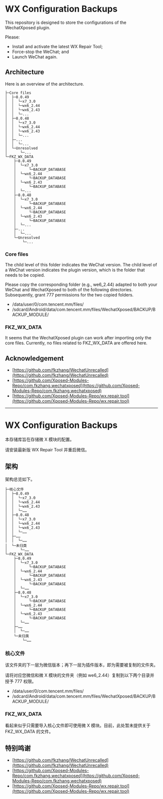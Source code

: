 # WX Configuration Backups

This repository is designed to store the configurations of the WechatXposed plugin. 

Please: 
- Install and activate the latest WX Repair Tool; 
- Force-stop the WeChat; and
- Launch WeChat again. 

## Architecture

Here is an overview of the architecture. 

```
├─Core files
│  ├─8.0.49
│  │  └─x7_3.0
│  │  └─wx6_2.44
│  │  └─wx6_2.43
│  │  └─...
│  ├─8.0.48
│  │  └─x7_3.0
│  │  └─wx6_2.44
│  │  └─wx6_2.43
│  │  └─...
│  ├─...
│  │  └─...
│  └─Unresolved
│      └─...
└─FKZ_WX_DATA
    ├─8.0.49
    │  └─x7_3.0
    │      └─BACKUP_DATABASE
    │  └─wx6_2.44
    │      └─BACKUP_DATABASE
    │  └─wx6_2.43
    │      └─BACKUP_DATABASE
    │  └─...
    ├─8.0.48
    │  └─x7_3.0
    │      └─BACKUP_DATABASE
    │  └─wx6_2.44
    │      └─BACKUP_DATABASE
    │  └─wx6_2.43
    │      └─BACKUP_DATABASE
    │  └─...
    ├─...
    │  └─...
    └─Unresolved
        └─...
```

### Core files

The child level of this folder indicates the WeChat version. The child level of a WeChat version indicates the plugin version, which is the folder that needs to be copied.

Please copy the corresponding folder (e.g., we6_2.44) adapted to both your WeChat and WechatXposed to both of the following directories. Subsequently, grant 777 permissions for the two copied folders. 

- /data/user/0/com.tencent.mm/files/
- /sdcard/Android/data/com.tencent.mm/files/WechatXposed/BACKUP/BACKUP_MODULE/

### FKZ_WX_DATA

It seems that the WechatXposed plugin can work after importing only the core files. Currently, no files related to FKZ_WX_DATA are offered here. 

## Acknowledgement

- [https://github.com/fkzhang/WechatUnrecalled](https://github.com/fkzhang/WechatUnrecalled)
- [https://github.com/Xposed-Modules-Repo/com.fkzhang.wechatxposed](https://github.com/Xposed-Modules-Repo/com.fkzhang.wechatxposed)
- [https://github.com/Xposed-Modules-Repo/wx.repair.tool](https://github.com/Xposed-Modules-Repo/wx.repair.tool)

---

# WX Configuration Backups

本存储库旨在存储微 X 模块的配置。

请安装最新版 WX Repair Tool 并重启微信。

## 架构

架构总览如下。

```
├─核心文件
│  ├─8.0.49
│  │  └─x7_3.0
│  │  └─wx6_2.44
│  │  └─wx6_2.43
│  │  └─……
│  ├─8.0.48
│  │  └─x7_3.0
│  │  └─wx6_2.44
│  │  └─wx6_2.43
│  │  └─……
│  ├─……
│  │  └─……
│  └─未归类
│      └─……
└─FKZ_WX_DATA
    ├─8.0.49
    │  └─x7_3.0
    │      └─BACKUP_DATABASE
    │  └─wx6_2.44
    │      └─BACKUP_DATABASE
    │  └─wx6_2.43
    │      └─BACKUP_DATABASE
    │  └─……
    ├─8.0.48
    │  └─x7_3.0
    │      └─BACKUP_DATABASE
    │  └─wx6_2.44
    │      └─BACKUP_DATABASE
    │  └─wx6_2.43
    │      └─BACKUP_DATABASE
    │  └─……
    ├─……
    │  └─……
    └─未归类
        └─……
```

### 核心文件

该文件夹的下一层为微信版本；再下一层为插件版本，即为需要被复制的文件夹。

请将对应您微信和微 X 模块的文件夹（例如 we6_2.44）复制到以下两个目录并授予 777 权限。

- /data/user/0/com.tencent.mm/files/
- /sdcard/Android/data/com.tencent.mm/files/WechatXposed/BACKUP/BACKUP_MODULE/

### FKZ_WX_DATA

看起来似乎只需要导入核心文件即可使用微 X 模块。目前，此处暂未提供关于 FKZ_WX_DATA 的文件。

## 特别鸣谢

- [https://github.com/fkzhang/WechatUnrecalled](https://github.com/fkzhang/WechatUnrecalled)
- [https://github.com/Xposed-Modules-Repo/com.fkzhang.wechatxposed](https://github.com/Xposed-Modules-Repo/com.fkzhang.wechatxposed)
- [https://github.com/Xposed-Modules-Repo/wx.repair.tool](https://github.com/Xposed-Modules-Repo/wx.repair.tool)

